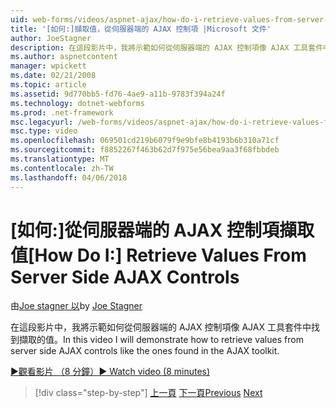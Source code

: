 ```yaml
---
uid: web-forms/videos/aspnet-ajax/how-do-i-retrieve-values-from-server-side-ajax-controls
title: '[如何:]擷取值，從伺服器端的 AJAX 控制項 |Microsoft 文件'
author: JoeStagner
description: 在這段影片中，我將示範如何從伺服器端的 AJAX 控制項像 AJAX 工具套件中找到擷取的值。
ms.author: aspnetcontent
manager: wpickett
ms.date: 02/21/2008
ms.topic: article
ms.assetid: 9d770bb5-fd76-4ae9-a11b-9783f394a24f
ms.technology: dotnet-webforms
ms.prod: .net-framework
msc.legacyurl: /web-forms/videos/aspnet-ajax/how-do-i-retrieve-values-from-server-side-ajax-controls
msc.type: video
ms.openlocfilehash: 069501cd219b6079f9e9bfe8b4193b6b310a71cf
ms.sourcegitcommit: f8852267f463b62d7f975e56bea9aa3f68fbbdeb
ms.translationtype: MT
ms.contentlocale: zh-TW
ms.lasthandoff: 04/06/2018
---
```

<a name="how-do-i-retrieve-values-from-server-side-ajax-controls"></a><span data-ttu-id="3ef15-103">[如何:]從伺服器端的 AJAX 控制項擷取值</span><span class="sxs-lookup"><span data-stu-id="3ef15-103">[How Do I:] Retrieve Values From Server Side AJAX Controls</span></span>
====================
<span data-ttu-id="3ef15-104">由[Joe stagner 以](https://github.com/JoeStagner)</span><span class="sxs-lookup"><span data-stu-id="3ef15-104">by [Joe Stagner](https://github.com/JoeStagner)</span></span>

<span data-ttu-id="3ef15-105">在這段影片中，我將示範如何從伺服器端的 AJAX 控制項像 AJAX 工具套件中找到擷取的值。</span><span class="sxs-lookup"><span data-stu-id="3ef15-105">In this video I will demonstrate how to retrieve values from server side AJAX controls like the ones found in the AJAX toolkit.</span></span>

[<span data-ttu-id="3ef15-106">&#9654;觀看影片 （8 分鐘）</span><span class="sxs-lookup"><span data-stu-id="3ef15-106">&#9654; Watch video (8 minutes)</span></span>](https://channel9.msdn.com/Blogs/ASP-NET-Site-Videos/how-do-i-retrieve-values-from-server-side-ajax-controls)

> [!div class="step-by-step"]
> <span data-ttu-id="3ef15-107">[上一頁](how-do-i-associate-ajax-client-behavior-with-an-aspnet-server-control.md)
> [下一頁](two-simple-techniques-for-triggering-updates-to-update-panels.md)</span><span class="sxs-lookup"><span data-stu-id="3ef15-107">[Previous](how-do-i-associate-ajax-client-behavior-with-an-aspnet-server-control.md)
[Next](two-simple-techniques-for-triggering-updates-to-update-panels.md)</span></span>
